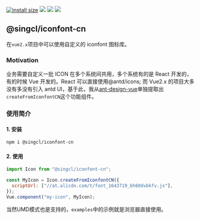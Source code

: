 [![install size](https://packagephobia.com/badge?p=@singcl/iconfont-cn)](https://packagephobia.com/result?p=@singcl/iconfont-cn)
[![](https://img.shields.io/bundlephobia/min/@singcl/iconfont-cn)](https://www.npmjs.com/package/@singcl/iconfont-cn)
[![](https://img.shields.io/npm/v/@singcl/iconfont-cn)](https://www.npmjs.com/package/@singcl/iconfont-cn)
![](https://img.shields.io/github/package-json/v/singcl/iconfont-cn)

## @singcl/iconfont-cn

在`vue2.x`项目中可以使用自定义的 iconfont 图标库。

### Motivation

业务需要自定义一批 ICON 在多个系统间共用，多个系统有的是 React 开发的，有的时候 Vue 开发的。React 可以直接使用@antd/icons; 而 Vue2.x 的项目大多没有多没有引入 antd UI，基于此，我从[ant-design-vue](https://github.com/vueComponent/ant-design-vue/)单独提取出`createFromIconfontCN`这个功能组件。

### 使用简介

#### 1. 安装

```
npm i @singcl/iconfont-cn
```

#### 2. 使用

```js
import Icon from "@singcl/iconfont-cn";

const MyIcon = Icon.createFromIconfontCN({
  scriptUrl: ["//at.alicdn.com/t/font_1643719_bh60dvbkfv.js"],
});
Vue.component("my-icon", MyIcon);
```

当然UMD模式也是支持的，`examples`中的示例就是浏览器直接使用。